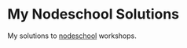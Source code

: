 # My Nodeschool Solutions

My solutions to [nodeschool][] workshops.

[nodeschool]: http://nodeschool.io
